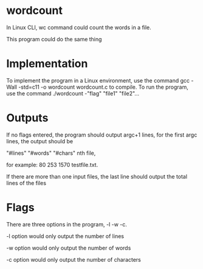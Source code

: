 # wordcount

In Linux CLI, wc command could count the words in a file.

This program could do the same thing

# Implementation
To implement the program in a Linux environment, use the command gcc -Wall -std=c11 -o wordcount wordcount.c to compile.
To run the program, use the command ./wordcount -"flag" "file1" "file2"...

# Outputs
If no flags entered, the program should output argc+1 lines, for the first argc lines, the output should be

"#lines" "#words" "#chars" nth file,

for example: 80 253 1570 testfile.txt.

If there are more than one input files, the last line should output the total lines of the files

# Flags
There are three options in the program, -l -w -c.

-l option would only output the number of lines

-w option would only output the number of words

-c option would only output the number of characters
